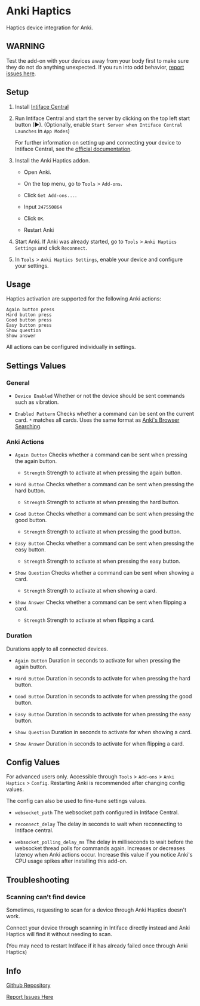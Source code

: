# Anki Haptics

Haptics device integration for Anki.

## WARNING

Test the add-on with your devices away from your body first to make sure they do not do anything unexpected. If you run into odd behavior, [report issues here](https://github.com/Kuuuube/ankihaptics/issues).

## Setup

1. Install [Intiface Central](https://intiface.com/central/)

2. Run Intiface Central and start the server by clicking on the top left start button (▶). (Optionally, enable `Start Server when Intiface Central Launches` in `App Modes`)

    For further information on setting up and connecting your device to Intiface Central, see the [official documentation](https://docs.intiface.com/docs/intiface-central/quickstart).

3. Install the Anki Haptics addon.

    - Open Anki.

    - On the top menu, go to `Tools` > `Add-ons`.

    - Click `Get Add-ons...`.

    - Input `247550864`

    - Click `OK`.

    - Restart Anki

4. Start Anki. If Anki was already started, go to `Tools` > `Anki Haptics Settings` and click `Reconnect`.

5. In `Tools` > `Anki Haptics Settings`, enable your device and configure your settings.

## Usage

Haptics activation are supported for the following Anki actions:

```
Again button press
Hard button press
Good button press
Easy button press
Show question
Show answer
```

All actions can be configured individually in settings.

## Settings Values

### General

- `Device Enabled` Whether or not the device should be sent commands such as vibration.

- `Enabled Pattern` Checks whether a command can be sent on the current card. `*` matches all cards. Uses the same format as [Anki's Browser Searching](https://docs.ankiweb.net/searching.html).

### Anki Actions

- `Again Button` Checks whether a command can be sent when pressing the again button.

    - `Strength` Strength to activate at when pressing the again button.

- `Hard Button` Checks whether a command can be sent when pressing the hard button.

    - `Strength` Strength to activate at when pressing the hard button.

- `Good Button` Checks whether a command can be sent when pressing the good button.

    - `Strength` Strength to activate at when pressing the good button.

- `Easy Button` Checks whether a command can be sent when pressing the easy button.

    - `Strength` Strength to activate at when pressing the easy button.

- `Show Question` Checks whether a command can be sent when showing a card.

    - `Strength` Strength to activate at when showing a card.

- `Show Answer` Checks whether a command can be sent when flipping a card.

    - `Strength` Strength to activate at when flipping a card.

### Duration

Durations apply to all connected devices.

- `Again Button` Duration in seconds to activate for when pressing the again button.

- `Hard Button` Duration in seconds to activate for when pressing the hard button.

- `Good Button` Duration in seconds to activate for when pressing the good button.

- `Easy Button` Duration in seconds to activate for when pressing the easy button.

- `Show Question` Duration in seconds to activate for when showing a card.

- `Show Answer` Duration in seconds to activate for when flipping a card.

## Config Values

For advanced users only. Accessible through `Tools` > `Add-ons` > `Anki Haptics` > `Config`. Restarting Anki is recommended after changing config values.

The config can also be used to fine-tune settings values.

- `websocket_path` The websocket path configured in Intiface Central.

- `reconnect_delay` The delay in seconds to wait when reconnecting to Intiface central.

- `websocket_polling_delay_ms` The delay in milliseconds to wait before the websocket thread polls for commands again. Increases or decreases latency when Anki actions occur. Increase this value if you notice Anki's CPU usage spikes after installing this add-on.

## Troubleshooting

### Scanning can't find device

Sometimes, requesting to scan for a device through Anki Haptics doesn't work.

Connect your device through scanning in Intiface directly instead and Anki Haptics will find it without needing to scan.

(You may need to restart Intiface if it has already failed once through Anki Haptics)

## Info

[Github Repository](https://github.com/Kuuuube/ankihaptics)

[Report Issues Here](https://github.com/Kuuuube/ankihaptics/issues)
